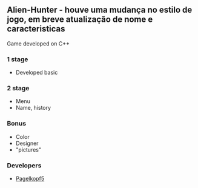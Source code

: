 ## Alien-Hunter - houve uma mudança no estilo de jogo, em breve atualização de nome e caracteristicas
Game developed on C++

### 1 stage
 * Developed basic

### 2 stage
* Menu
* Name, history

### Bonus
* Color
* Designer
* "pictures"

### Developers

* [Pagelkopf5](www.github.com/Pagelkopf5)
